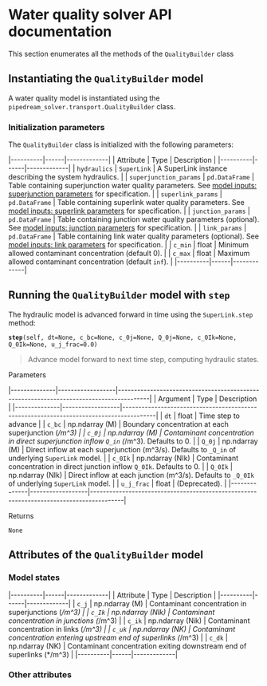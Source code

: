 # Water quality solver API documentation

This section enumerates all the methods of the `QualityBuilder` class

## Instantiating the `QualityBuilder` model

A water quality model is instantiated using the `pipedream_solver.transport.QualityBuilder` class.

### Initialization parameters

The `QualityBuilder` class is initialized with the following parameters:

|----------|------|-------------|
| Attribute | Type | Description |
|----------|------|-------------|
| `hydraulics` | `SuperLink` | A SuperLink instance describing the system hydraulics.  |
| `superjunction_params` | `pd.DataFrame` | Table containing superjunction water quality parameters. See [model inputs: superjunction parameters](/pipedream/model-inputs.html#superjunction-parameters) for specification. |
| `superlink_params` | `pd.DataFrame` | Table containing superlink water quality parameters. See [model inputs: superlink parameters](/pipedream/model-inputs.html#superlink-parameters) for specification. |
| `junction_params` | `pd.DataFrame` | Table containing junction water quality parameters (optional). See [model inputs: junction parameters](/pipedream/model-inputs.html#junction-parameters) for specification.   |
| `link_params` | `pd.DataFrame` | Table containing link water quality parameters (optional). See [model inputs: link parameters](/pipedream/model-inputs.html#link-parameters) for specification. |
| `c_min` | float | Minimum allowed contaminant concentration (default 0). |
| `c_max` | float | Maximum allowed contaminant concentration (default `inf`). |
|----------|------|-------------|

## Running the `QualityBuilder` model with `step`

The hydraulic model is advanced forward in time using the `SuperLink.step` method:

<b>`step`</b>`(self, dt=None, c_bc=None, c_0j=None, Q_0j=None, c_0Ik=None, Q_0Ik=None, u_j_frac=0.0)`

> Advance model forward to next time step, computing hydraulic states.

  Parameters

|--------------|------------------|----------------------------------------------------------------------------------------|
| Argument     | Type             | Description                                                                            |
|--------------|------------------|----------------------------------------------------------------------------------------|
| `dt`         | float            | Time step to advance                                                                   |
| `c_bc`       | np.ndarray (M)   | Boundary concentration at each superjunction (*/m^3)                                 |
| `c_0j`       | np.ndarray (M)   | Contaminant concentration in direct superjunction inflow `Q_in` (*/m^3). Defaults to 0.  |
| `Q_0j`       | np.ndarray (M)   | Direct inflow at each superjunction (m^3/s). Defaults to `_Q_in` of underlying `SuperLink` model.  |
| `c_0Ik`      | np.ndarray (NIk) | Contaminant concentration in direct junction inflow `Q_0Ik`. Defaults to 0. |
| `Q_0Ik`      | np.ndarray (NIk) | Direct inflow at each junction (m^3/s). Defaults to `_Q_0Ik` of underlying `SuperLink` model. |
| `u_j_frac` | float | (Deprecated). |
|--------------|------------------|----------------------------------------------------------------------------------------|

  Returns
  
  `None`


## Attributes of the `QualityBuilder` model

### Model states

|----------|------|-------------|
| Attribute | Type | Description |
|----------|------|-------------|
| `c_j`     | np.ndarray (M) | Contaminant concentration in superjunctions (*/m^3) |
| `c_Ik` | np.ndarray (NIk) | Contaminant concentration in junctions (*/m^3) |
| `c_ik`    | np.ndarray (Nik) | Contaminant concentration in links (*/m^3) |
| `c_uk` | np.ndarray (NK) | Contaminant concentration entering upstream end of superlinks (*/m^3) |
| `c_dk` | np.ndarray (NK) | Contaminant concentration exiting downstream end of superlinks (*/m^3) |
|----------|------|-------------|

### Other attributes

<!-- z_inv_j  : Superjunction invert elevation (m) -->
<!-- z_inv_uk : Offset of superlink upstream invert above superjunction (m) -->
<!-- z_inv_dk : Offset of superlink downstream invert above superjunction (m) -->

